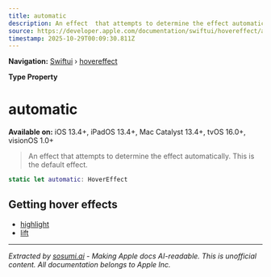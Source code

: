```yaml
---
title: automatic
description: An effect  that attempts to determine the effect automatically. This is the default effect.
source: https://developer.apple.com/documentation/swiftui/hovereffect/automatic
timestamp: 2025-10-29T00:09:30.811Z
---
```


**Navigation:** [Swiftui](/documentation/swiftui) › [hovereffect](/documentation/swiftui/hovereffect)

**Type Property**

# automatic

**Available on:** iOS 13.4+, iPadOS 13.4+, Mac Catalyst 13.4+, tvOS 16.0+, visionOS 1.0+

> An effect  that attempts to determine the effect automatically. This is the default effect.

```swift
static let automatic: HoverEffect
```

## Getting hover effects

- [highlight](/documentation/swiftui/hovereffect/highlight)
- [lift](/documentation/swiftui/hovereffect/lift)

---

*Extracted by [sosumi.ai](https://sosumi.ai) - Making Apple docs AI-readable.*
*This is unofficial content. All documentation belongs to Apple Inc.*
